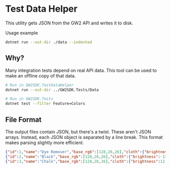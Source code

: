 # Test Data Helper

This utility gets JSON from the GW2 API and writes it to disk.

Usage example

```sh
dotnet run --out-dir ./data --indented
```

## Why?

Many integration tests depend on real API data. This tool can be used to make an offline copy of that data.

```sh
# Run in GW2SDK.TestDataHelper
dotnet run --out-dir ../GW2SDK.Tests/Data

# Run in GW2SDK.Tests
dotnet test --filter Feature=Colors
```

## File Format

The output files contain JSON, but there's a twist. These aren't JSON arrays. Instead, each JSON object is separated by a line break. This format makes parsing slightly more efficient.

```json
{"id":1,"name":"Dye Remover","base_rgb":[128,26,26],"cloth":{"brightness":15,"contrast":1.25,"hue":38,"saturation":0.28125,"lightness":1.44531,"rgb":[124,108,83]},"leather":{"brightness":-8,"contrast":1,"hue":34,"saturation":0.3125,"lightness":1.09375,"rgb":[65,49,29]},"metal":{"brightness":5,"contrast":1.05469,"hue":38,"saturation":0.101563,"lightness":1.36719,"rgb":[96,91,83]},"fur":{"brightness":15,"contrast":1.25,"hue":38,"saturation":0.28125,"lightness":1.44531,"rgb":[124,108,83]},"categories":[]}
{"id":2,"name":"Black","base_rgb":[128,26,26],"cloth":{"brightness":-13,"contrast":1,"hue":275,"saturation":0.0234375,"lightness":1.09375,"rgb":[37,35,38]},"leather":{"brightness":-13,"contrast":1,"hue":275,"saturation":0.0234375,"lightness":1.09375,"rgb":[37,35,38]},"metal":{"brightness":-13,"contrast":1,"hue":275,"saturation":0.0234375,"lightness":1.09375,"rgb":[37,35,38]},"fur":{"brightness":-13,"contrast":1,"hue":275,"saturation":0.0234375,"lightness":1.09375,"rgb":[37,35,38]},"item":20358,"categories":["Gray","Metal","Rare"]}
{"id":3,"name":"Chalk","base_rgb":[128,26,26],"cloth":{"brightness":12,"contrast":1.13281,"hue":5,"saturation":0.0234375,"lightness":1.25,"rgb":[95,92,92]},"leather":{"brightness":12,"contrast":1.13281,"hue":5,"saturation":0.0234375,"lightness":1.25,"rgb":[95,92,92]},"metal":{"brightness":10,"contrast":1.28906,"hue":5,"saturation":0.0234375,"lightness":1.36719,"rgb":[84,81,81]},"fur":{"brightness":12,"contrast":1.13281,"hue":5,"saturation":0.0234375,"lightness":1.25,"rgb":[95,92,92]},"item":20360,"categories":["Gray","Metal","Uncommon"]}
```
